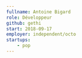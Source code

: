 ```yaml
---
fullname: Antoine Bigard
role: Développeur
github: gethi
start: 2018-09-17
employer: independent/octo
startups:
    - pop
---
```

